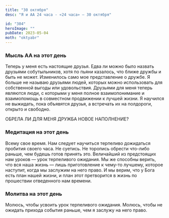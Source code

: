 ```yaml
---
title: "30 октября"
desc: "Я и АА 24 часа - «24 часа» — 30 октября"

id: "304"
heroImage: ""
pubDate: 2023-05-04
moth: "oktyabr"
---
```


### Мысль АА на этот день

Теперь у меня есть настоящие друзья. Едва ли можно было назвать друзьями
собутыльников, хотя по пьяни казалось, что ближе дружбы и быть не может.
Изменилось само мое представление о дружбе. Я больше не называю друзьями
людей, которых можно использовать для собственной выгоды или удовольствия.
Друзьями для меня теперь являются люди, с которыми у меня полное
взаимопонимание и взаимопомощь в совместном продвижении к лучшей жизни. Я
научился не выжидать, пока объявятся друзья, а встречать их на полдороги,
открыто и свободно.

ОБРЕЛА ЛИ ДЛЯ МЕНЯ ДРУЖБА НОВОЕ НАПОЛНЕНИЕ?

### Медитация на этот день

Всему свое время. Нам следует научиться терпеливо дожидаться пробития своего
часа. Не суетись. Не торопись обрести что-либо раньше, чем будешь готов
принять это. Величайший из предстоящих нам уроков — урок терпеливого ожидания.
Мы же способны верить, что вся наша жизнь — лишь приготовление к чему-то
лучшему, которое наступит, когда мы заслужим на него право. И мы верим, что у
Бога есть план нашей жизни, и план этот претворится в жизнь по прошествии
отведенного нам времени.

### Молитва на этот день

Молюсь, чтобы усвоить урок терпеливого ожидания. Молюсь, чтобы не ожидать
прихода события раньше, чем я заслужу на него право.
